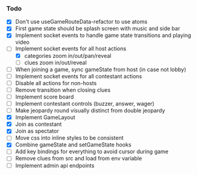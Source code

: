 
### Todo

- [x] Don't use useGameRouteData-refactor to use atoms
- [x] First game state should be splash screen with music and side bar
- [x] Implement socket events to handle game state transitions and playing video
- [ ] Implement socket events for all host actions
  + [x] categories zoom in/out/pan/reveal
  + [ ] clues zoom in/out/reveal
- [ ] When joining a game, sync gameState from host (in case not lobby)
- [ ] Implement socket events for all contestant actions
- [ ] Disable all actions for non-hosts
- [ ] Remove transition when closing clues
- [ ] Implement score board
- [ ] Implement contestant controls (buzzer, answer, wager)
- [ ] Make jeopardy round visually distinct from double jeopardy
- [x] Implement GameLayout
- [x] Join as contestant 
- [x] Join as spectator
- [ ] Move css into inline styles to be consistent
- [x] Combine gameState and setGameState hooks
- [ ] Add key bindings for everything to avoid cursor during game
- [ ] Remove clues from src and load from env variable
- [ ] Implement admin api endpoints
